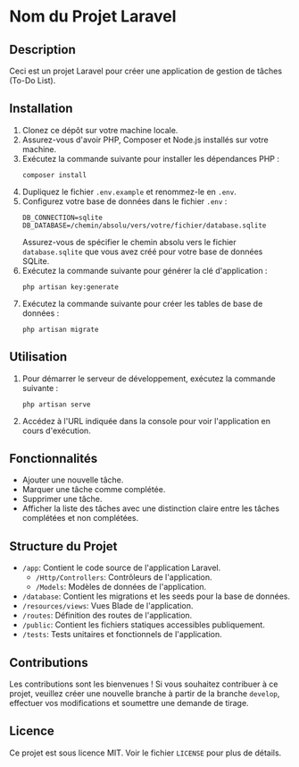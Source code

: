 # Nom du Projet Laravel

## Description
Ceci est un projet Laravel pour créer une application de gestion de tâches (To-Do List).

## Installation
1. Clonez ce dépôt sur votre machine locale.
2. Assurez-vous d'avoir PHP, Composer et Node.js installés sur votre machine.
3. Exécutez la commande suivante pour installer les dépendances PHP :
    ```
    composer install
    ```
4. Dupliquez le fichier `.env.example` et renommez-le en `.env`.
5. Configurez votre base de données dans le fichier `.env` :
    ```dotenv
    DB_CONNECTION=sqlite
    DB_DATABASE=/chemin/absolu/vers/votre/fichier/database.sqlite
    ```
    Assurez-vous de spécifier le chemin absolu vers le fichier `database.sqlite` que vous avez créé pour votre base de données SQLite.
6. Exécutez la commande suivante pour générer la clé d'application :
    ```
    php artisan key:generate
    ```
7. Exécutez la commande suivante pour créer les tables de base de données :
    ```
    php artisan migrate
    ```

## Utilisation
1. Pour démarrer le serveur de développement, exécutez la commande suivante :
    ```
    php artisan serve
    ```
2. Accédez à l'URL indiquée dans la console pour voir l'application en cours d'exécution.

## Fonctionnalités
- Ajouter une nouvelle tâche.
- Marquer une tâche comme complétée.
- Supprimer une tâche.
- Afficher la liste des tâches avec une distinction claire entre les tâches complétées et non complétées.

## Structure du Projet
- `/app`: Contient le code source de l'application Laravel.
  - `/Http/Controllers`: Contrôleurs de l'application.
  - `/Models`: Modèles de données de l'application.
- `/database`: Contient les migrations et les seeds pour la base de données.
- `/resources/views`: Vues Blade de l'application.
- `/routes`: Définition des routes de l'application.
- `/public`: Contient les fichiers statiques accessibles publiquement.
- `/tests`: Tests unitaires et fonctionnels de l'application.

## Contributions
Les contributions sont les bienvenues ! Si vous souhaitez contribuer à ce projet, veuillez créer une nouvelle branche à partir de la branche `develop`, effectuer vos modifications et soumettre une demande de tirage.

## Licence
Ce projet est sous licence MIT. Voir le fichier `LICENSE` pour plus de détails.
